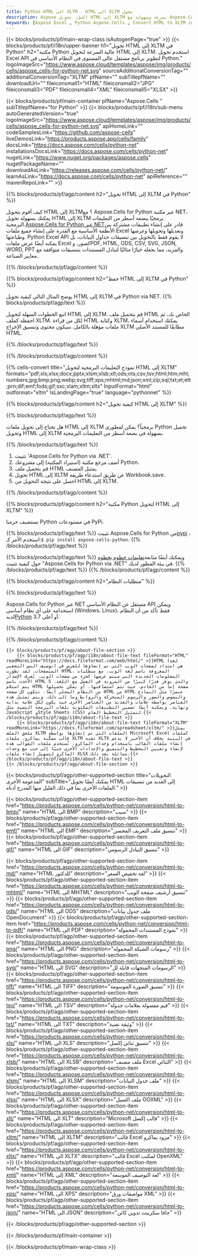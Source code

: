 ```yaml
---
title: Python HTML الى XLTM - HTML الى XLTM محول
description: Aspose اكسل. تحويل HTML إلى XLTM بسرعة وسهولة مع Aspose.Cells. Python HTML إلى XLTM. Python احفظ HTML إلى XLTM. احفظ HTML كـ 07611134 81 باستخدام Python.
keywords: [Aspose Excel., Python Aspose.Cells., Convert HTML to XLTM in Python., Save HTML to XLTM using Python., Python HTML to XLTM saveformat., HTML to XLTM Converter., Python Save HTML as XLTM]
---
```

{{< blocks/products/pf/main-wrap-class isAutogenPage="true" >}}
{{< blocks/products/pf/i18n/upper-banner h1="تحويل HTML إلى XLTM في Python" h2="مكتبة Python عالية السرعة لتحويل HTML إلى XLTM. استخدم تحويل Excel API لتطوير برنامج مستقل عالي المستوى في النظام الأساسي في Python." logoImageSrc="https://www.aspose.cloud/templates/aspose/img/products/cells/aspose_cells-for-python-net.svg" sourceAdditionalConversionTag="" additionalConversionTag="XLTM" pfName="" subTitlepfName="" downloadUrl="" fileiconsmall1="HTML" fileiconsmall2="JPG" fileiconsmall3="PDF" fileiconsmall4="XML" fileiconsmall5="XLSX" >}}

{{< blocks/products/pf/main-container pfName="Aspose.Cells " subTitlepfName="for Python" >}}
{{< blocks/products/pf/i18n/sub-menu autoGeneratedVersion="true" logoImageSrc="https://www.aspose.cloud/templates/aspose/img/products/cells/aspose_cells-for-python-net.svg" apiHomeLink="" codeSamplesLink="https://github.com/aspose-cells" liveDemosLink="https://products.aspose.app/cells/family" docsLink="https://docs.aspose.com/cells/python-net" installationsDocsLink="https://docs.aspose.com/cells/python-net" nugetLink="https://www.nuget.org/packages/aspose.cells" nugetPackageName="" downloadAsLink="https://releases.aspose.com/cells/python-net/" learnAsLink="https://docs.aspose.com/cells/python-net" apiReference="" mavenRepoLink="" >}}


{{% blocks/products/pf/agp/content h2="تحويل HTML إلى XLTM في Python" %}}

 كيف أقوم بتحويل HTML إلى XLTM؟ مع Aspose.Cells for Python عبر مكتبة NET، يمكنك بسهولة تحويل HTML إلى XLTM برمجيًا ببضعة أسطر من التعليمات البرمجية.[Aspose.Cells for Python عبر NET](https://pypi.org/project/aspose-cells-python/)قادر على إنشاء تطبيقات مشتركة بين الأنظمة الأساسية مع القدرة على إنشاء جميع ملفات Excel وتعديلها وتحويلها وعرضها وطباعتها. Python Excel API لا يقوم فقط بالتحويل بين تنسيقات جداول البيانات، بل يمكنه أيضًا عرض ملفات Excel كصور، وPDF, HTML, ODS, CSV, SVG, JSON, WORD, PPT والمزيد، مما يجعله خيارًا مثاليًا لتبادل المستندات بتنسيقات متوافقة مع معايير الصناعة.

{{% /blocks/products/pf/agp/content %}}


{{% blocks/products/pf/agp/content h2="حفظ HTML إلى XLTM في Python" %}}

يوضح المثال التالي كيفية تحويل HTML إلى XLTM في Python via NET.
{{% blocks/products/pf/agp/text %}}

اتبع الخطوات السهلة لتحويل HTML إلى XLTM. قم بتحميل ملف HTML الخاص بك، ثم احفظه كملف XLTM. لكل من قراءة HTML وكتابة XLTM، يمكنك استخدام أسماء ملفات مؤهلة بالكامل. سيكون محتوى وتنسيق الإخراج XLTM مطابقًا للمستند الأصلي HTML.

{{% /blocks/products/pf/agp/text %}}

{{% /blocks/products/pf/agp/content %}}

{{% cells-convert title="نموذج التعليمات البرمجية لتحويل HTML إلى XLTM" formats="pdf;xls;xlsx;docx;pptx;xlsm;xlsb;xlt;ods;ots;csv;tsv;html;htm;mht;numbers;jpg;bmp;png;webp;svg;tiff;xps;mhtml;md;json;xml;zip;sql;txt;et;ett;prn;dif;emf;fods;gif;sxc;xlam;xltm;xltx" InputFormat="html" outformat="xltm" IsLandingPage="true" language="pythonnet" %}}

{{% blocks/products/pf/agp/content h2="كيفية تحويل HTML إلى XLTM" %}}

{{% blocks/products/pf/agp/text %}}

هل تحتاج إلى تحويل ملفات HTML إلى XLTM برمجياً؟ يمكن لمطوري Python تحميل وتحويل HTML إلى XLTM بسهولة في بضعة أسطر من التعليمات البرمجية.

{{% /blocks/products/pf/agp/text %}}

1.  تثبيت 'Aspose.Cells for Python via .NET'.
1.  أضف مرجع مكتبة (استيراد المكتبة) إلى مشروعك Python.
1.  قم بتحميل ملف HTML بمثيل المصنف.
1.  تحويل HTML إلى XLTM عن طريق استدعاء طريقة Workbook.save.
1.  احصل على نتيجة التحويل من HTML إلى XLTM.

{{% /blocks/products/pf/agp/content %}}


{{% blocks/products/pf/agp/content h2="مكتبة Python لتحويل HTML إلى XLTM" %}}

نستضيف حزمنا Python في مستودعات PyPi.

{{% blocks/products/pf/agp/text %}}
 تثبيت Aspose.Cells for Python من<a href="https://pypi.org/project/aspose-cells-python/">pypi</a> ، استخدم الأمر كـ:<code>$ pip install aspose-cells-python</code>.
{{% /blocks/products/pf/agp/text %}}

{{% blocks/products/pf/agp/text %}}
 ويمكنك أيضًا متابعة[تعليمات خطوه بخطوه](https://docs.aspose.com/cells/python-net/getting-started/) حول كيفية تثبيت "Aspose.Cells for Python via .NET" في بيئة المطور لديك.
{{% /blocks/products/pf/agp/text %}}
{{% /blocks/products/pf/agp/content %}}

{{% blocks/products/pf/agp/content h2="متطلبات النظام" %}}

{{% blocks/products/pf/agp/text %}}

 Aspose.Cells for Python عبر NET مستقل عن النظام الأساسي API ويمكن استخدامه على أي نظام أساسي (Windows، Linux)، فقط تأكد من أن النظام لديه[Python](https://www.python.org/downloads/) 3.7 أو أعلى.
 
{{% /blocks/products/pf/agp/text %}}

{{% /blocks/products/pf/agp/content %}}

<!-- aboutfile Starts -->
    {{< blocks/products/pf/agp/about-file-section >}}
        {{< blocks/products/pf/agp/i18n/about-file-text fileFormat="HTML" readMoreLink="https://docs.fileformat.com/web/html/" >}}HTML (لغة توصيف النص التشعبي) هي امتداد لصفحات الويب التي تم إنشاؤها للعرض في المتصفحات. لقد تطورت HTML، المعروفة باسم لغة الويب، مع متطلبات المعلومات الجديدة التي سيتم عرضها كجزء من صفحات الويب. يُعرف الإصدار الأحدث باسم HTML 5 والذي يوفر قدرًا كبيرًا من المرونة في العمل مع اللغة. يتم استلام HTML صفحة إما من الخادم، حيث تتم استضافتها، أو يمكن تحميلها من النظام المحلي أيضًا. تتكون كل صفحة HTML من HTML عنصرًا مثل النماذج والنصوص والصور والرسوم المتحركة والروابط وما إلى ذلك. ويتم تمثيل هذه العناصر بواسطة علامات والعديد من العناصر الأخرى حيث يكون لكل علامة بداية ونهاية. ويمكنه أيضًا تضمين التطبيقات المكتوبة بلغات البرمجة النصية مثل JavaScript وStyle Sheets (CSS) لتمثيل التخطيط العام.{{< /blocks/products/pf/agp/i18n/about-file-text >}}
        {{< blocks/products/pf/agp/i18n/about-file-text fileFormat="XLTM" readMoreLink="https://docs.fileformat.com/spreadsheet/xltm/" >}}يمثل ملحق الملف XLTM الملفات التي تم إنشاؤها بواسطة Microsoft Excel كملفات قالب ممكّنة بماكرو. ملفات XLTM تشبه XLTX في البنية بخلاف أن الأخير لا يدعم إنشاء ملفات القالب باستخدام وحدات الماكرو. تُستخدم ملفات القوالب هذه لإنشاء وتعيين التخطيط والتنسيق والإعدادات الأخرى جنبًا إلى جنب مع وحدات الماكرو لتسهيل إنشاء ملفات XLSX مماثلة بعد ذلك.{{< /blocks/products/pf/agp/i18n/about-file-text >}}
    {{< /blocks/products/pf/agp/about-file-section >}}
<!-- aboutfile Ends -->

{{< blocks/products/pf/agp/other-supported-section title="التحويلات المدعومة الأخرى" subTitle="يمكنك أيضًا تحويل HTML إلى العديد من تنسيقات الملفات الأخرى بما في ذلك القليل منها المدرج أدناه." >}}

{{< blocks/products/pf/agp/other-supported-section-item href="https://products.aspose.com/cells/python-net/conversion/html-to-bmp/" name="HTML الى BMP" description="سيب" >}}
{{< blocks/products/pf/agp/other-supported-section-item href="https://products.aspose.com/cells/python-net/conversion/html-to-emf/" name="HTML الى EMF" description="تنسيق ملف التعريف المحسن" >}}
{{< blocks/products/pf/agp/other-supported-section-item href="https://products.aspose.com/cells/python-net/conversion/html-to-gif/" name="HTML الى GIF" description="تنسيق التبادل الرسومي" >}}

{{< blocks/products/pf/agp/other-supported-section-item href="https://products.aspose.com/cells/python-net/conversion/html-to-md/" name="HTML للدكتور" description="لغة تخفيض السعر" >}}
{{< blocks/products/pf/agp/other-supported-section-item href="https://products.aspose.com/cells/python-net/conversion/html-to-mhtml/" name="HTML الى MHTML" description="تنسيق أرشيف صفحة الويب" >}}
{{< blocks/products/pf/agp/other-supported-section-item href="https://products.aspose.com/cells/python-net/conversion/html-to-ods/" name="HTML الى ODS" description="ملف جدول بيانات OpenDocument" >}}
{{< blocks/products/pf/agp/other-supported-section-item href="https://products.aspose.com/cells/python-net/conversion/html-to-pdf/" name="HTML الى PDF" description="نموذج المستندات المحمولة" >}}
{{< blocks/products/pf/agp/other-supported-section-item href="https://products.aspose.com/cells/python-net/conversion/html-to-png/" name="HTML الى PNG" description="رسومات الشبكة المحمولة" >}}
{{< blocks/products/pf/agp/other-supported-section-item href="https://products.aspose.com/cells/python-net/conversion/html-to-svg/" name="HTML الى SVG" description="الرسومات المتجهات قابلة لل" >}}
{{< blocks/products/pf/agp/other-supported-section-item href="https://products.aspose.com/cells/python-net/conversion/html-to-tiff/" name="HTML الى TIFF" description="تنسيق الصورة الموسومة" >}}
{{< blocks/products/pf/agp/other-supported-section-item href="https://products.aspose.com/cells/python-net/conversion/html-to-tsv/" name="HTML الى TSV" description="قيم مفصولة بعلامات جدولة" >}}
{{< blocks/products/pf/agp/other-supported-section-item href="https://products.aspose.com/cells/python-net/conversion/html-to-txt/" name="HTML الى TXT" description="وثيقة نصية" >}}
{{< blocks/products/pf/agp/other-supported-section-item href="https://products.aspose.com/cells/python-net/conversion/html-to-xls/" name="HTML الى XLS" description="تنسيق ثنائي إكسل" >}}
{{< blocks/products/pf/agp/other-supported-section-item href="https://products.aspose.com/cells/python-net/conversion/html-to-xlsb/" name="HTML الى XLSB" description="ملف مصنف Excel الثنائي" >}}
{{< blocks/products/pf/agp/other-supported-section-item href="https://products.aspose.com/cells/python-net/conversion/html-to-xlsm/" name="HTML الى XLSM" description="ملف جدول البيانات" >}}
{{< blocks/products/pf/agp/other-supported-section-item href="https://products.aspose.com/cells/python-net/conversion/html-to-xlsx/" name="HTML الى XLSX" description="ملف اكسيل OOXML" >}}
{{< blocks/products/pf/agp/other-supported-section-item href="https://products.aspose.com/cells/python-net/conversion/html-to-xlt/" name="HTML الى XLT" description="Microsoft قالب إكسل" >}}
{{< blocks/products/pf/agp/other-supported-section-item href="https://products.aspose.com/cells/python-net/conversion/html-to-xltm/" name="HTML الى XLTM" description="قالب Excel مزود بماكرو" >}}
{{< blocks/products/pf/agp/other-supported-section-item href="https://products.aspose.com/cells/python-net/conversion/html-to-xltx/" name="HTML الى XLTX" description="قالب Excel لمكتب OpenXML" >}}
{{< blocks/products/pf/agp/other-supported-section-item href="https://products.aspose.com/cells/python-net/conversion/html-to-xml/" name="HTML إلى XML" description="لغة التوصيف الموسعة" >}}
{{< blocks/products/pf/agp/other-supported-section-item href="https://products.aspose.com/cells/python-net/conversion/html-to-xps/" name="HTML الى XPS" description="مواصفات ورق XML" >}}
{{< blocks/products/pf/agp/other-supported-section-item href="https://products.aspose.com/cells/python-net/conversion/html-to-json/" name="HTML الى JSON" description="جافا سكريبت تدوين كائن" >}}

{{< /blocks/products/pf/agp/other-supported-section >}}

{{< /blocks/products/pf/main-container >}}
    
{{< /blocks/products/pf/main-wrap-class >}}
